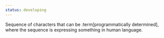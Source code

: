 ```yaml
---
status: developing
---
```


Sequence of characters that can be :term[programmatically determined], where the sequence is expressing something in human language.